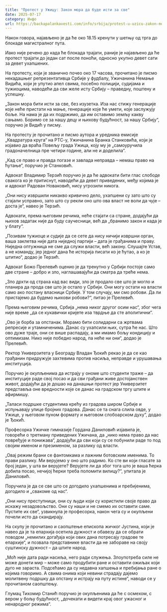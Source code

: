 ```yaml
---
title: "Протест у Ужицу: Закон мора да буде исти за све"
date: 2025-07-17
category: Инфо
url: https://backapalankavesti.com/info/srbija/protest-u-uzicu-zakon-mora-da-bude-isti-za-sve/
---
```


Након говора, најављено је да ће око 18.15 кренути у шетњу од трга до блокаде магистралног пута.

Иако није речено до када ће блокада трајати, раније је најављено да ће протест трајати до један сат после поноћи, односно укупно девет сати за девет ухапшених.

На протесту, који је званично почео око 17 часова, прочитано је писмо некадашњег репрезентативца Србије у фудбалу, Ужичанина Немање Видића, који је упутио апел свима, посебно полицији, судијама и тужиоцима, наводећи да сви желе исту Србију – праведну, поштену и успешну.

„Закон мора бити исти за све, без изузетка. Иза нас стижу генерације које неће пристати на мање, генерације које ће умети, које заслужују боље. На нама је да их подржимо, да им оставимо земљу какву сањамо. Боримо се за нашу децу и њихову будућност, за нашу Србију“, поручио је Видић у писму.

На протесту је прочитано и писмо аутора и уредника емисије „Квадратура круга“ на РТС-у, Ужичанина Бранка Станковића, који је изјавио да враћа Повељу града Ужица, коју му је „самоуручила градоначелница пре четири године, али не и доделила“.

„Кад се право и правда погазе и завлада неправда – немаш право на ћутање“, поручио је Станковић.

Адвокат Владимир Терзић поручио је да ће адвокати бити глас слободе свакога ко је притиснут, наводећи да девет приведених, међу којима је и адвокат Радован Новаковић, нису угрозили никога.

„Они нису извршили никакво кривично дело, ухапшени су зато што су стајали усправно, зато што су рекли оно што ова власт не воли да чује – доста је“, навео је Терзић.

Адвокати, према његовим речима, неће стајати са стране, додајући да њихов задатак није да буду саучесници, већ да „бранимо закон и када је у блату“.

„Позивам тужиоце и судије да се сете да нису ничији извршни орган, ваша заклетва није дата ниједној партији – дата је грађанима и праву. Ниједна оптужница не сме да служи власти, већ закону. Слушајте Устав, а не команду, јер једног дана ће историја писати ко је ћутао, а ко је штитио“, додао је Терзић.

Адвокат Божо Прелевић оценио је да тренутно у Србији постоје само две стране – добро и зло, наглашавајући да сматра да треће нема.

„Зло дрхти од страха кад вас види, зло је продало све што је могло и планира да прода све што је остало у Србији. Они могу остати на власти само ако постану власници Србије. У том случају, ми смо робови. Да ли пристајемо да будемо њихови робови?“, питао је Прелевић.

Према његовим речима, Србија „нема никог другог осим нас“, због чега није време „да се кукавички кријете иза тврдње да сте аполитични“.

„Ово је борба за опстанак. Морамо бити солидарни са жртвама репресије и утамниченима. Данас су ухапсили њих, сутра ће нас. Што ово дуже траје, они се више распадају, а ми имамо бољу кондицију и оптимизам. Нико није победио народ, па неће ни они“, додао је Прелевић.

Ректор Универзитета у Београду Владан Ђокић рекао је да се као грађанин придружује захтевима против насиља, неправде и урушавања институција.

Поручио је окупљенима да истрају у ономе што студенти траже – да институције раде свој посао и да сви грађани живе достојанствен живот, додајући да је дошао на данашњи протест јер Универзитет представља оне вредности које се данас на градском тргу штите и афирмишу.

„Таласи подршке студентима крећу из градова широм Србије и испуњавају улице бројних градова. Данас се та снага слила овде, у Ужице, у његовом пуном формату и његовом слобоарском духу“, додао је Ђокић.

Професорка Ужичке гимназије Гордана Даниловић изјавила је, говорећи о третману приведених Ужичана, да „нико нема право да нас повређује и понижава“, додајући да сви који су се побунили раде то под својим именом и презименом, за разлику од власти.

„Овај режим брани се фантомкама и лажним ботовским именима. То прави разлику. Ми верујемо у оно што радимо. Ко сте ви који гласате за број један, у шта ви верујете? Верујете ли да због тога што је ваша ћерка добила посао, нечијој ћерки треба поломити вилицу?“, упитала је Даниловић.

Поручила је да се све што се догодило ухапшенима и пребијенима, догодило и „свакоме од нас“.

„Они нису преступници, они су људи који су користили своје право да искажу незадовољство. Они су наши и не смемо их оставити саме. Пустите их све“, узвикнула је професорка, након чега су и окупљени почели исто да скандирају.

На скупу је прочитано и саопштење епископа жичког Јустина, који је навео да је та епархија осетила дужност и обавезу да се обрати поводом „немилих догађаја који ових дана потресају градове те епархије“, и позвала представнике власти да не забораве на своју суштинску дужност – да штите народ.

„Моћ није дата ради насиља, него ради служења. Злоупотреба силе не може донети мир – може само продубити ране и оставити ожиљак који дуго не зараста. Подсећамо да су недавна хапшења и пребијања ране о којима говоримо. А свима онима који невини страдају дајемо молитвену подршку да опстану и истрају на путу истине“, наводи се у прочитаном саопштењу.

Глумац Тихомир Станић поручио је окупљенима да ће с осмехом, с вером у бољу будућност, „дочекати и видети крај овог ужасног и ненародног режима“.
